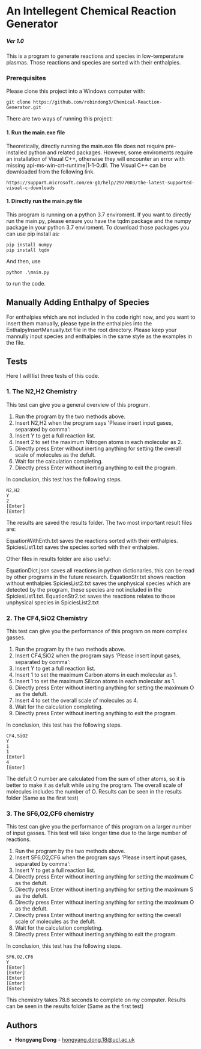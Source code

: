 # An Intellegent Chemical Reaction Generator 

##### Ver 1.0

This is a program to generate reactions and species in low-temperature plasmas. Those reactions and species are sorted with their enthalpies.

### Prerequisites

Please clone this project into a Windows computer with:

```
git clone https://github.com/robindong3/Chemical-Reaction-Generator.git
```

There are two ways of running this project:

#### 1. Run the main.exe file

Theoretically, directly running the main.exe file does not require pre-installed python and related packages. However, some enviroments require an installation of Visual C++, otherwise they will encounter an error with missing api-ms-win-crt-runtime|1-1-0.dll. The Visual C++ can be downloaded from the following link.

```
https://support.microsoft.com/en-gb/help/2977003/the-latest-supported-visual-c-downloads
```
#### 1. Directly run the main.py file

This program is running on a python 3.7 enviroment. If you want to directly run the main.py, please ensure you have the tqdm package and the numpy package in your python 3.7 enviroment. To download those packages you can use pip install as:

```
pip install numpy
pip install tqdm
```

And then, use

```
python .\main.py
```

to run the code.

## Manually Adding Enthalpy of Species

For enthalpies which are not included in the code right now, and you want to insert them manually, please type in the enthalpies into the EnthalpyInsertManually.txt file in the root directory. Please keep your mannully input species and enthalpies in the same style as the examples in the file.

## Tests

Here I will list three tests of this code.

### 1. The N2,H2 Chemistry

This test can give you a general overview of this program.

1. Run the program by the two methods above.
2. Insert N2,H2 when the program says 'Please insert input gases, separated by comma': 
3. Insert Y to get a full reaction list.
4. Insert 2 to set the maximum Nitrogen atoms in each molecular as 2.
5. Directly press Enter without inerting anything for setting the overall scale of molecules as the defult.
6. Wait for the calculation completing.
7. Directly press Enter without inerting anything to exit the program.

In conclusion, this test has the following steps.  
```
N2,H2
Y
2
[Enter]
[Enter]
```

The results are saved the results folder. The two most important result files are:

EquationWithEnth.txt saves the reactions sorted with their enthalpies.
SpiciesList1.txt saves the species sorted with their enthalpies.

Other files in results folder are also useful:

EquationDict.json saves all reactions in python dictionaries, this can be read by other programs in the future research.
EquationStr.txt shows reaction without enthalpies
SpiciesList2.txt saves the unphysical species which are detected by the program, these species are not included in the SpiciesList1.txt.
EquationStr2.txt saves the reactions relates to those unphysical species in SpiciesList2.txt

### 2. The CF4,SiO2 Chemistry
This test can give you the performance of this program on more complex gasses.

1. Run the program by the two methods above.
2. Insert CF4,SiO2 when the program says 'Please insert input gases, separated by comma': 
3. Insert Y to get a full reaction list.
4. Insert 1 to set the maximum Carbon atoms in each molecular as 1.
5. Insert 1 to set the maximum Silicon atoms in each molecular as 1.
6. Directly press Enter without inerting anything for setting the maximum O as the defult.
7. Insert 4 to set the overall scale of molecules as 4.
8. Wait for the calculation completing.
9. Directly press Enter without inerting anything to exit the program.

In conclusion, this test has the following steps.  
```
CF4,SiO2
Y
1
1
[Enter]
4
[Enter]
```

The defult O number are calculated from the sum of other atoms, so it is better to make it as defult while using the program. The overall scale of molecules includes the number of O. Results can be seen in the results folder (Same as the first test)


### 3. The SF6,O2,CF6 chemistry

This test can give you the performance of this program on a larger number of input gasses. This test will take longer time due to the large number of reactions.

1. Run the program by the two methods above.
2. Insert SF6,O2,CF6 when the program says 'Please insert input gases, separated by comma': 
3. Insert Y to get a full reaction list.
6. Directly press Enter without inerting anything for setting the maximum C as the defult.
6. Directly press Enter without inerting anything for setting the maximum S as the defult.
6. Directly press Enter without inerting anything for setting the maximum O as the defult.
5. Directly press Enter without inerting anything for setting the overall scale of molecules as the defult.
8. Wait for the calculation completing.
9. Directly press Enter without inerting anything to exit the program.

In conclusion, this test has the following steps.  
```
SF6,O2,CF6
Y
[Enter]
[Enter]
[Enter]
[Enter]
[Enter]
```

This chemistry takes 78.6 seconds to complete on my computer. Results can be seen in the results folder (Same as the first test)


## Authors

* **Hongyang Dong** - hongyang.dong.18@ucl.ac.uk

